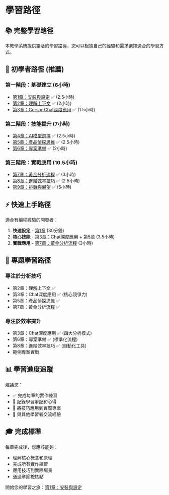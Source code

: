 # 學習路徑

## 📚 完整學習路徑

本教學系統提供靈活的學習路徑，您可以根據自己的經驗和需求選擇適合的學習方式。

## 🎯 初學者路徑 (推薦)

### 第一階段：基礎建立 (6小時)
- [第1章：安裝與設定](/chapters/01-installation-setup) ✅ (2.5小時)
- [第2章：理解上下文](/chapters/02-understanding-context) ✅ (2小時)
- [第3章：Cursor Chat深度應用](/chapters/03-core-modes) ✅ (1.5小時)

### 第二階段：技能提升 (7小時)
- [第4章：AI模型選擇](/chapters/04-model-selection) ✅ (2.5小時)
- [第5章：產品偵探思維](/chapters/05-detective-mindset) ✅ (2.5小時)
- [第6章：專案準備](/chapters/06-project-preparation) ✅ (2小時)

### 第三階段：實戰應用 (10.5小時)
- [第7章：黃金分析流程](/chapters/07-golden-analysis-flow) ✅ (3小時)
- [第8章：進階效率技巧](/chapters/08-advanced-techniques) ✅ (2.5小時)
- [第9章：挑戰與展望](/chapters/09-challenges-future) ✅ (5小時)

## ⚡ 快速上手路徑

適合有編程經驗的開發者：

1. **快速設定** - [第1章](/chapters/01-installation-setup) (30分鐘)
2. **核心技能** - [第3章：Chat深度應用](/chapters/03-core-modes) + [第5章](/chapters/05-detective-mindset) (3.5小時)
3. **實戰應用** - [第7章：黃金分析流程](/chapters/07-golden-analysis-flow) (3小時)

## 🔧 專題學習路徑

### 專注於分析技巧
- 第2章：理解上下文 ✅
- 第3章：Chat深度應用 ✅ (核心競爭力)
- 第5章：產品偵探思維 ✅
- 第7章：黃金分析流程 ✅

### 專注於效率提升
- 第3章：Chat深度應用 ✅ (四大分析模式)
- 第6章：專案準備 ✅ (標準化流程)
- 第8章：進階效率技巧 ✅ (自動化工具)
- 範例專案實戰

## 📊 學習進度追蹤

建議您：
- ✅ 完成每章的實作練習
- 📝 記錄學習筆記和心得
- 🚀 將技巧應用到實際專案
- 💬 與其他學習者交流經驗

## 🎓 完成標準

每章完成後，您應該能夠：
- 理解核心概念和原理
- 完成所有實作練習
- 應用技巧到實際場景
- 通過章節檢核點

開始您的學習之旅：[第1章：安裝與設定](/chapters/01-installation-setup)